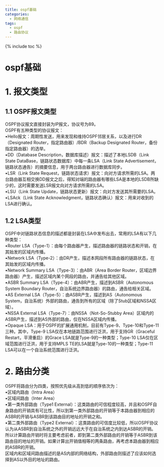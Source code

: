 ```yaml
---
title: ospf基础
categories:
  - 网络通信
tags:
  - ospf
  - 路由协议
---
```

{% include toc %}

# ospf基础

# 1. 报文类型

## 1.1 OSPF报文类型

OSPF协议报文直接封装为IP报文，协议号为89。<br/> OSPF有五种类型的协议报文：<br/> •Hello报文：周期性发送，用来发现和维持OSPF邻居关系，以及进行DR（Designated Router，指定路由器）/BDR（Backup Designated Router，备份指定路由器）的选举。<br/> •DD（Database Description，数据库描述）报文：描述了本地LSDB（Link State DataBase，链路状态数据库）中每一条LSA（Link State Advertisement，链路状态通告）的摘要信息，用于两台路由器进行数据库同步。<br/> •LSR（Link State Request，链路状态请求）报文：向对方请求所需的LSA。两台路由器互相交换DD报文之后，得知对端的路由器有哪些LSA是本地的LSDB所缺少的，这时需要发送LSR报文向对方请求所需的LSA。<br/> •LSU（Link State Update，链路状态更新）报文：向对方发送其所需要的LSA。<br/> •LSAck（Link State Acknowledgment，链路状态确认）报文：用来对收到的LSA进行确认。

## 1.2 LSA类型

OSPF中对链路状态信息的描述都是封装在LSA中发布出去，常用的LSA有以下几种类型：<br/> •Router LSA（Type-1）：由每个路由器产生，描述路由器的链路状态和开销，在其始发的区域内传播。<br/> •Network LSA（Type-2）：由DR产生，描述本网段所有路由器的链路状态，在其始发的区域内传播。<br/> •Network Summary LSA（Type-3）：由ABR（Area Border Router，区域边界路由器）产生，描述区域内某个网段的路由，并通告给其他区域。<br/> •ASBR Summary LSA（Type-4）：由ABR产生，描述到ASBR（Autonomous System Boundary Router，自治系统边界路由器）的路由，通告给相关区域。<br/> •AS External LSA（Type-5）：由ASBR产生，描述到AS（Autonomous System，自治系统）外部的路由，通告到所有的区域（除了Stub区域和NSSA区域）。<br/> •NSSA External LSA（Type-7）：由NSSA（Not-So-Stubby Area）区域内的ASBR产生，描述到AS外部的路由，仅在NSSA区域内传播。<br/> •Opaque LSA：用于OSPF的扩展通用机制，目前有Type-9、Type-10和Type-11三种。其中，Type-9 LSA仅在本地链路范围进行泛洪，用于支持GR（Graceful Restart，平滑重启）的Grace LSA就是Type-9的一种类型；Type-10 LSA仅在区域范围进行泛洪，用于支持MPLS TE的LSA就是Type-10的一种类型；Type-11 LSA可以在一个自治系统范围进行泛洪。

# 2. 路由分类

OSPF将路由分为四类，按照优先级从高到低的顺序依次为：<br/> •区域内路由（Intra Area）<br/> •区域间路由（Inter Area）<br/> •第一类外部路由（Type1 External）：这类路由的可信程度较高，并且和OSPF自身路由的开销具有可比性，所以到第一类外部路由的开销等于本路由器到相应的ASBR的开销与ASBR到该路由目的地址的开销之和。<br/> •第二类外部路由（Type2 External）：这类路由的可信度比较低，所以OSPF协议认为从ASBR到自治系统之外的开销远远大于在自治系统之内到达ASBR的开销。所以计算路由开销时将主要考虑前者，即到第二类外部路由的开销等于ASBR到该路由目的地址的开销。如果计算出开销值相等的两条路由，再考虑本路由器到相应的ASBR的开销。<br/> 区域内和区域间路由描述的是AS内部的网络结构，外部路由则描述了应该如何选择到AS以外目的地址的路由。

